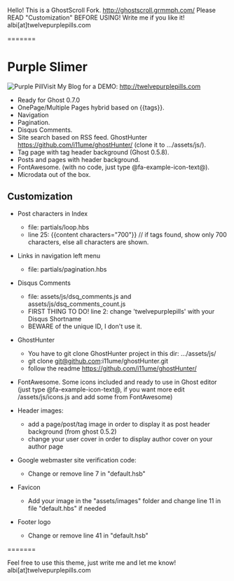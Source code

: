 Hello! This is a GhostScroll Fork. http://ghostscroll.grmmph.com/
Please READ "Customization" BEFORE USING! Write me if you like it! albi[at]twelvepurplepills.com

=======

# Purple Slimer
<img src="http://twelvepurplepills.com/content/images/pill.png" alt="Purple Pill" />Visit My Blog for a DEMO: http://twelvepurplepills.com

* Ready for Ghost 0.7.0
* OnePage/Multiple Pages hybrid based on {{tags}}.
* Navigation
* Pagination.
* Disqus Comments.
* Site search based on RSS feed. GhostHunter https://github.com/i11ume/ghostHunter/ (clone it to .../assets/js/).
* Tag page with tag header background (Ghost 0.5.8).
* Posts and pages with header background.
* FontAwesome. (with no code, just type @fa-example-icon-text@).
* Microdata out of the box.

## Customization

* Post characters in Index
  
    * file: partials/loop.hbs
    * line 25: {{content characters="700"}} // if tags found, show only 700 characters, else all characters are shown.
    
* Links in navigation left menu
  
    * file: partials/pagination.hbs
  
* Disqus Comments
  
    * file: assets/js/dsq_comments.js and assets/js/dsq_comments_count.js
    * FIRST THING TO DO! line 2: change 'twelvepurplepills' with your Disqus Shortname
    * BEWARE of the unique ID, I don't use it.
  
* GhostHunter

    * You have to git clone GhostHunter project in this dir: .../assets/js/
    * git clone git@github.com:i11ume/ghostHunter.git
    * follow the readme https://github.com/i11ume/ghostHunter/
    
* FontAwesome. Some icons included and ready to use in Ghost editor (just type @fa-example-icon-text@, if you want more edit /assets/js/icons.js and add some from FontAwesome)

* Header images:

    * add a page/post/tag image in order to display it as post header background (from ghost 0.5.2)
    * change your user cover in order to display author cover on your author page
    
* Google webmaster site verification code:

    * Change or remove line 7 in "default.hsb"
    
* Favicon

    * Add your image in the "assets/images" folder and change line 11 in file "default.hbs" if needed
    
* Footer logo

     * Change or remove line 41 in "default.hsb"

=======

Feel free to use this theme, just write me and let me know! albi[at]twelvepurplepills.com
